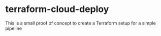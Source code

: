 # terraform-cloud-deploy
This is a small proof of concept to create a Terraform setup for a simple pipeline
